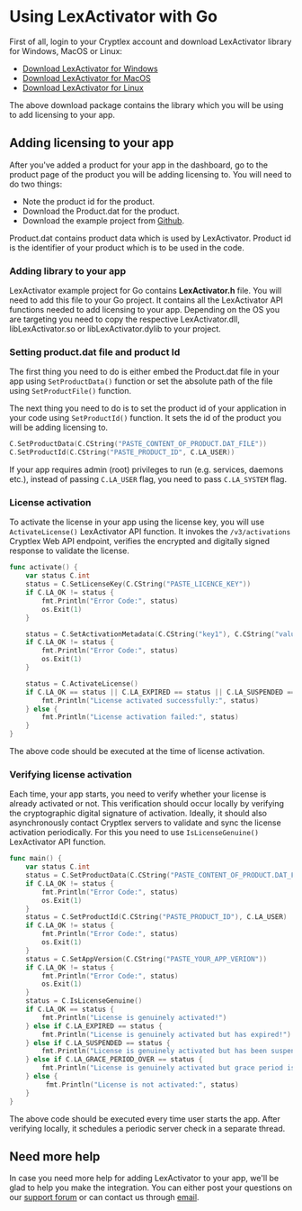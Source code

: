 # Using LexActivator with Go

First of all, login to your Cryptlex account and download LexActivator library for Windows, MacOS or Linux:

* ​[Download LexActivator for Windows](https://app.cryptlex.com/downloads)​
* ​[Download LexActivator for MacOS](https://app.cryptlex.com/downloads)
* ​[Download LexActivator for Linux](https://app.cryptlex.com/downloads)​

The above download package contains the library which you will be using to add licensing to your app.

## Adding licensing to your app <a id="adding-licensing-to-your-app"></a>

After you've added a product for your app in the dashboard, go to the product page of the product you will be adding licensing to. You will need to do two things:

* Note the product id for the product.
* Download the Product.dat for the product.
* Download the example project from [Github](https://github.com/cryptlex/lexactivator-go).

Product.dat contains product data which is used by LexActivator. Product id is the identifier of your product which is to be used in the code.

### Adding library to your app <a id="adding-library-to-your-app"></a>

LexActivator example project for Go contains **LexActivator.h** file. You will need to add this file to your Go  project. It contains all the LexActivator API functions needed to add licensing to your app. Depending on the OS you are targeting you need to copy the respective LexActivator.dll, libLexActivator.so or libLexActivator.dylib to your project.

### Setting product.dat file and product Id <a id="setting-product.dat-file-and-product-id"></a>

The first thing you need to do is either embed the Product.dat file in your app using `SetProductData()` function or set the absolute path of the file using `SetProductFile()` function.

The next thing you need to do is to set the product id of your application in your code using `SetProductId()` function. It sets the id of the product you will be adding licensing to.

```go
C.SetProductData(C.CString("PASTE_CONTENT_OF_PRODUCT.DAT_FILE"))
C.SetProductId(C.CString("PASTE_PRODUCT_ID", C.LA_USER))
```

If your app requires admin \(root\) privileges to run \(e.g. services, daemons etc.\), instead of passing   `C.LA_USER` flag, you need to pass `C.LA_SYSTEM` flag.

### License activation <a id="license-activation"></a>

To activate the license in your app using the license key, you will use `ActivateLicense()` LexActivator API function. It invokes the `/v3/activations` Cryptlex Web API endpoint, verifies the encrypted and digitally signed response to validate the license.

```go
func activate() {
	var status C.int
	status = C.SetLicenseKey(C.CString("PASTE_LICENCE_KEY"))
	if C.LA_OK != status {
		fmt.Println("Error Code:", status)
		os.Exit(1)
	}

	status = C.SetActivationMetadata(C.CString("key1"), C.CString("value1"))
	if C.LA_OK != status {
		fmt.Println("Error Code:", status)
		os.Exit(1)
	}

	status = C.ActivateLicense()
	if C.LA_OK == status || C.LA_EXPIRED == status || C.LA_SUSPENDED == status {
		fmt.Println("License activated successfully:", status)
	} else {
		fmt.Println("License activation failed:", status)
	}
}
```

The above code should be executed at the time of license activation.

### Verifying license activation <a id="verifying-license-activation"></a>

Each time, your app starts, you need to verify whether your license is already activated or not. This verification should occur locally by verifying the cryptographic digital signature of activation. Ideally, it should also asynchronously contact Cryptlex servers to validate and sync the license activation periodically. For this you need to use `IsLicenseGenuine()` LexActivator API function.

```go
func main() {
	var status C.int
	status = C.SetProductData(C.CString("PASTE_CONTENT_OF_PRODUCT.DAT_FILE"))
	if C.LA_OK != status {
		fmt.Println("Error Code:", status)
		os.Exit(1)
	}
	status = C.SetProductId(C.CString("PASTE_PRODUCT_ID"), C.LA_USER)
	if C.LA_OK != status {
		fmt.Println("Error Code:", status)
		os.Exit(1)
	}
	status = C.SetAppVersion(C.CString("PASTE_YOUR_APP_VERION"))
	if C.LA_OK != status {
		fmt.Println("Error Code:", status)
		os.Exit(1)
	}
	status = C.IsLicenseGenuine()
	if C.LA_OK == status {
		fmt.Println("License is genuinely activated!")
	} else if C.LA_EXPIRED == status {
		fmt.Println("License is genuinely activated but has expired!")
	} else if C.LA_SUSPENDED == status {
		fmt.Println("License is genuinely activated but has been suspended!")
	} else if C.LA_GRACE_PERIOD_OVER == status {
		fmt.Println("License is genuinely activated but grace period is over!")
	} else {
		 fmt.Println("License is not activated:", status)
	}
}
```

The above code should be executed every time user starts the app. After verifying locally, it schedules a periodic server check in a separate thread.

## Need more help <a id="need-more-help"></a>

In case you need more help for adding LexActivator to your app, we'll be glad to help you make the integration. You can either post your questions on our [support forum](https://cryptlex.com/forums) or can contact us through [email](mailto:support@cryptlex.com?Subject=Using%20LexActivator).

